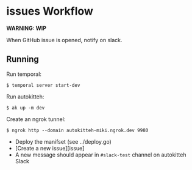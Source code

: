 # issues Workflow

**WARNING: WIP**

When GitHub issue is opened, notify on slack.

## Running

Run temporal:

```
$ temporal server start-dev
```

Run autokitteh:

```
$ ak up -m dev
```

Create an ngrok tunnel:

```
$ ngrok http --domain autokitteh-miki.ngrok.dev 9980
```

- Deploy the manifset (see ../deploy.go)
- [Create a new issue][issue]
- A new message should appear in `#slack-test` channel on autokitteh Slack



[ghs]: https://github.com/organizations/testkitteh/settings/apps/autokitteh-miki
[new]: https://github.com/testkitteh/miki/issues/
